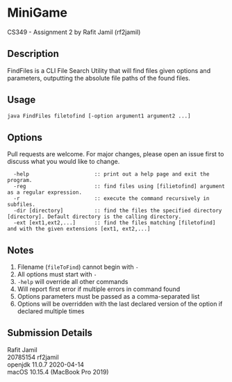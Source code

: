 # MiniGame

CS349 - Assignment 2 by Rafit Jamil (rf2jamil)

## Description

FindFiles is a CLI File Search Utility that will find files given options and parameters, outputting the absolute file paths of the found files.

## Usage
```bash
java FindFiles filetofind [-option argument1 argument2 ...]
```

## Options
Pull requests are welcome. For major changes, please open an issue first to discuss what you would like to change.

```
  -help                     :: print out a help page and exit the program.
  -reg                      :: find files using [filietofind] argument as a regular expression.
  -r                        :: execute the command recursively in subfiles.
  -dir [directory]          :: find the files the specified directory [directory]. Default directory is the calling directory.
  -ext [ext1,ext2,...]      :: find the files matching [filetofind] and with the given extensions [ext1, ext2,...]
```

## Notes
1. Filename (`fileToFind`) cannot begin with `-`
2. All options must start with `-` 
3. `-help` will override all other commands
4. Will report first error if multiple errors in command found
5. Options parameters must be passed as a comma-separated list
6. Options will be overridden with the last declared version of the option if declared multiple times

## Submission Details
 Rafit Jamil\
 20785154 rf2jamil\
 openjdk 11.0.7 2020-04-14\
 macOS 10.15.4 (MacBook Pro 2019)
